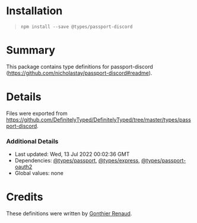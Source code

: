 # Installation
> `npm install --save @types/passport-discord`

# Summary
This package contains type definitions for passport-discord (https://github.com/nicholastay/passport-discord#readme).

# Details
Files were exported from https://github.com/DefinitelyTyped/DefinitelyTyped/tree/master/types/passport-discord.

### Additional Details
 * Last updated: Wed, 13 Jul 2022 00:02:36 GMT
 * Dependencies: [@types/passport](https://npmjs.com/package/@types/passport), [@types/express](https://npmjs.com/package/@types/express), [@types/passport-oauth2](https://npmjs.com/package/@types/passport-oauth2)
 * Global values: none

# Credits
These definitions were written by [Gonthier Renaud](https://github.com/kzay).
